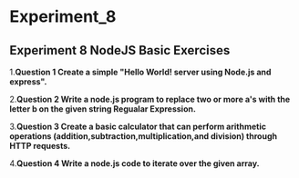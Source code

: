 # Experiment_8

## Experiment 8 NodeJS Basic Exercises

1.__Question 1 Create a simple "Hello World! server using Node.js and express".__

2.__Question 2 Write a node.js program to replace two or more a's with the letter b on the given string Regualar Expression.__

3.__Question 3 Create a basic calculator that can perform arithmetic operations (addition,subtraction,multiplication,and division) through HTTP requests.__

4.__Question 4 Write a node.js code to iterate over the given array.__

